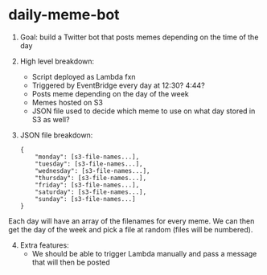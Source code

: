 # daily-meme-bot

1. Goal: build a Twitter bot that posts memes depending on the time of the day


2. High level breakdown:
   - Script deployed as Lambda fxn
   - Triggered by EventBridge every day at 12:30? 4:44?
   - Posts meme depending on the day of the week
   - Memes hosted on S3
   - JSON file used to decide which meme to use on what day stored in S3 as well?
   

3. JSON file breakdown:
    ```
   {
        "monday": [s3-file-names...],
        "tuesday": [s3-file-names...],
        "wednesday": [s3-file-names...],
        "thursday": [s3-file-names...],
        "friday": [s3-file-names...],
        "saturday": [s3-file-names...],
        "sunday": [s3-file-names...]
   }
   ```

Each day will have an array of the filenames for every meme. We can then get the day of the week and pick a file at
random (files will be numbered).

4. Extra features:
   - We should be able to trigger Lambda manually and pass a message that will then be posted